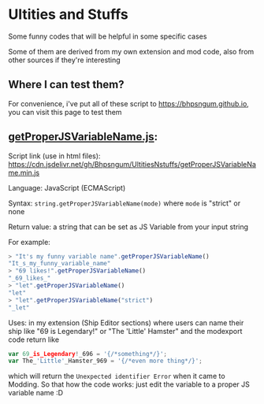 # Ultities and Stuffs
Some funny codes that will be helpful in some specific cases

Some of them are derived from my own extension and mod code, also from other sources if they're interesting
## Where I can test them?
For convenience, i've put all of these script to https://bhpsngum.github.io, you can visit this page to test them
## [getProperJSVariableName.js](getProperJSVariableName.js):
Script link (use in html files): https://cdn.jsdelivr.net/gh/Bhpsngum/UltitiesNstuffs/getProperJSVariableName.min.js

Language: JavaScript (ECMAScript)

Syntax: ```string.getProperJSVariableName(mode)``` where `mode` is "strict" or none

Return value: a string that can be set as JS Variable from your input string 

For example: 
```js
> "It's my funny variable name".getProperJSVariableName()
"It_s_my_funny_variable_name"
> "69 likes!".getProperJSVariableName()
"_69_likes_"
> "let".getProperJSVariableName()
"let"
> "let".getProperJSVariableName("strict")
"_let"
```
Uses: in my extension (Ship Editor sections) where users can name their ship like "69 is Legendary!" or "The 'Little' Hamster" and the modexport code return like
```js
var 69_is_Legendary!_696 = '{/*something*/}';
var The_'Little'_Hamster_969 = '{/*even more thing*/}';
```
which will return the `Unexpected identifier Error` when it came to Modding. So that how the code works: just edit the variable to a proper JS variable name :D
